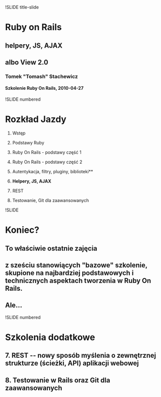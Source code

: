 !SLIDE title-slide

# Ruby on Rails 
## helpery, JS, AJAX
## albo View 2.0
### Tomek "Tomash" Stachewicz
#### Szkolenie Ruby On Rails, 2010-04-27

!SLIDE numbered

# Rozkład Jazdy

1. Wstęp
2. Podstawy Ruby
3. Ruby On Rails - podstawy część 1
4. Ruby On Rails - podstawy część 2
5. Autentykacja, filtry, pluginy, biblioteki**
6. **Helpery, JS, AJAX**

7. REST
8. Testowanie, Git dla zaawansowanych


!SLIDE

# Koniec?

## To właściwie ostatnie zajęcia 
## z sześciu stanowiących "bazowe" szkolenie, skupione na najbardziej podstawowych i technicznych aspektach tworzenia w Ruby On Rails.

## Ale...


!SLIDE numbered

# Szkolenia dodatkowe

## 7. REST -- nowy sposób myślenia o zewnętrznej strukturze (ścieżki, API) aplikacji webowej

## 8. Testowanie w Rails oraz Git dla zaawansowanych
